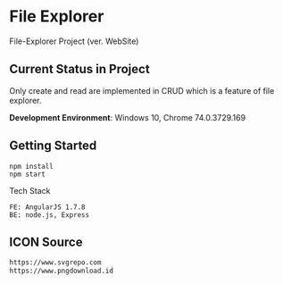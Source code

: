 # File Explorer

File-Explorer Project (ver. WebSite)

## Current Status in Project

Only create and read are implemented in CRUD which is a feature of file explorer.

<b>Development Environment</b>: Windows 10, Chrome 74.0.3729.169

## Getting Started

```
npm install
npm start
```

Tech Stack

```
FE: AngularJS 1.7.8
BE: node.js, Express
```

## ICON Source

```markdown
https://www.svgrepo.com
https://www.pngdownload.id
```